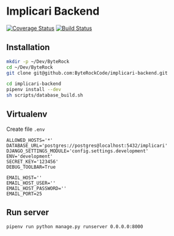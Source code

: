 # Implicari Backend

[![Coverage Status](https://coveralls.io/repos/github/ByteRockCode/implicari-backend/badge.svg?branch=master)](https://coveralls.io/github/ByteRockCode/implicari-backend?branch=master)
[![Build Status](https://travis-ci.org/ByteRockCode/implicari-backend.svg?branch=master)](https://travis-ci.org/ByteRockCode/implicari-backend)

## Installation

```bash
mkdir -p ~/Dev/ByteRock
cd ~/Dev/ByteRock
git clone git@github.com:ByteRockCode/implicari-backend.git

cd implicari-backend
pipenv install --dev
sh scripts/database_build.sh
```


## Virtualenv

Create file `.env`

```
ALLOWED_HOSTS='*'
DATABASE_URL='postgres://postgres@localhost:5432/implicari'
DJANGO_SETTINGS_MODULE='config.settings.development'
ENV='development'
SECRET_KEY='123456'
DEBUG_TOOLBAR=True

EMAIL_HOST=''
EMAIL_HOST_USER=''
EMAIL_HOST_PASSWORD=''
EMAIL_PORT=25

```


## Run server

```
pipenv run python manage.py runserver 0.0.0.0:8000
```
